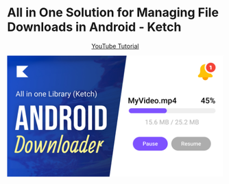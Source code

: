 # All in One Solution for Managing File Downloads in Android - Ketch
<p align="center">
  <a href="https://youtu.be/HJUgGHPX1U8" align="center">YouTube Tutorial</a>
</p>
<p align="center">
  <img src="ASSETS/thumbnail.jpg" href="https://youtu.be/HJUgGHPX1U8">
</p>
